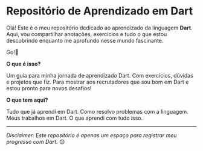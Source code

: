 # Repositório de Aprendizado em Dart

Olá! Este é o meu repositório dedicado ao aprendizado da linguagem **Dart**. Aqui, vou compartilhar anotações, exercícios e tudo o que estou descobrindo enquanto me aprofundo nesse mundo fascinante.

 Go!🚀

 **O que é isso?**

Um guia para minha jornada de aprendizado Dart.
Com exercícios, dúvidas e projetos que fiz.
Para mostrar aos recrutadores que sou bom em Dart e estou pronto para novos desafios!
  
  **O que tem aqui?**

Tudo que já aprendi em Dart.
Como resolvo problemas com a linguagem.
Meus trabalhos em Dart.
O que aprendi com tudo isso.

---

*Disclaimer: Este repositório é apenas um espaço para registrar meu progresso com Dart.* 😊
